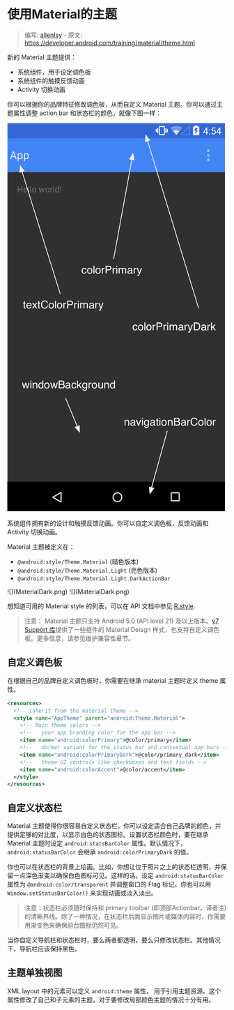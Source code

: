 # 使用Material的主题

> 编写: [allenlsy](https://github.com/allenlsy) - 原文: <https://developer.android.com/training/material/theme.html>

新的 Material 主题提供：

* 系统组件，用于设定调色板
* 系统组件的触摸反馈动画
* Activity 切换动画

你可以根据你的品牌特征修改调色板，从而自定义 Material 主题。你可以通过主题属性调整 action bar 和状态栏的颜色，就像下图一样：

![](ThemeColors.png)

系统组件拥有新的设计和触摸反馈动画。你可以自定义调色板，反馈动画和 Activity 切换动画。

Material 主题被定义在：

* `@android:style/Theme.Material` (暗色版本)
* `@android:style/Theme.Material.Light` (亮色版本)
* `@android:style/Theme.Material.Light.DarkActionBar`

<p>
![](MaterialDark.png)
![](MaterialDark.png)
</p>

想知道可用的 Material style 的列表，可以在 API 文档中参见 [R.style](http://developer.android.com/reference/android/R.style.html).

> 注意： Material 主题只支持 Android 5.0 (API level 21) 及以上版本。[v7 Support 库](https://developer.android.com/tools/support-library/features.html#v7)提供了一些组件的 Material Deisgn 样式，也支持自定义调色板。更多信息，请参见维护兼容性章节。

## 自定义调色板

在根据自己的品牌自定义调色板时，你需要在继承 material 主题时定义 theme 属性。

```xml
<resources>
  <!-- inherit from the material theme -->
  <style name="AppTheme" parent="android:Theme.Material">
    <!-- Main theme colors -->
    <!--   your app branding color for the app bar -->
    <item name="android:colorPrimary">@color/primary</item>
    <!--   darker variant for the status bar and contextual app bars -->
    <item name="android:colorPrimaryDark">@color/primary_dark</item>
    <!--   theme UI controls like checkboxes and text fields -->
    <item name="android:colorAccent">@color/accent</item>
  </style>
</resources>
```

## 自定义状态栏

Material 主题使得你很容易自定义状态栏，你可以设定适合自己品牌的颜色，并提供足够的对比度，以显示白色的状态图标。设置状态栏颜色时，要在继承 Material 主题时设定 `android:statsBarColor` 属性。默认情况下，`android:statusBarColor` 会继承 `android:colorPrimaryDark` 的值。

你也可以在状态栏的背景上绘画。比如，你想让位于照片之上的状态栏透明，并保留一点深色渐变以确保白色图标可见。这样的话，设定 `android:statusBarColor` 属性为 `@android:color/transparent` 并调整窗口的 Flag 标记。你也可以用 `Window.setStatusBarColor()` 来实现动画或淡入淡出。

> 注意：状态栏必须随时保持和 primary toolbar (即顶部Actionbar，译者注) 的清晰界线。除了一种情况，在状态栏后面显示图片或媒体内容时，你需要用渐变色来确保前台图标仍然可见。

当你自定义导航栏和状态栏时，要么两者都透明，要么只修改状态栏。其他情况下，导航栏应该保持黑色。

## 主题单独视图

XML layout 中的元素可以定义 `android:theme` 属性， 用于引用主题资源。这个属性修改了自己和子元素的主题，对于要修改局部颜色主题的情况十分有用。
